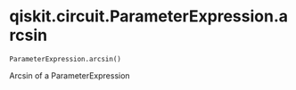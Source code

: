 # qiskit.circuit.ParameterExpression.arcsin

`ParameterExpression.arcsin()`

Arcsin of a ParameterExpression
